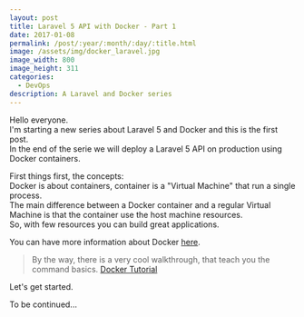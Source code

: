 ```yaml
---
layout: post
title: Laravel 5 API with Docker - Part 1
date: 2017-01-08
permalink: /post/:year/:month/:day/:title.html
image: /assets/img/docker_laravel.jpg
image_width: 800
image_height: 311
categories:
  - DevOps
description: A Laravel and Docker series
---
```

Hello everyone.  
I'm starting a new series about Laravel 5 and Docker and this is the first post.  
In the end of the serie we will deploy a Laravel 5 API on production using Docker containers.  

First things first, the concepts:  
Docker is about containers, container is a "Virtual Machine" that run a single process.  
The main difference between a Docker container and a regular Virtual Machine is that the container use the host machine resources.  
So, with few resources you can build great applications.  

You can have more information about Docker [here](https://docs.docker.com/engine/understanding-docker/).  

> By the way, there is a very cool walkthrough, that teach you the command basics. [Docker Tutorial](https://docs.docker.com/engine/getstarted/)

Let's get started.  

To be continued...